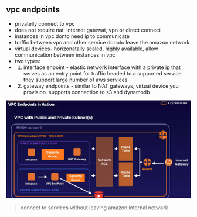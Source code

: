 ## vpc endpoints

* privatelly connect to vpc
* does not require nat, internet gatewat, vpn or direct connect
* instances in vpc donto need ip to communicate
* traffic between vpc and other service donoto leave the amazon network
* virtual devices- horizonatally scaled, highly available, allow communication between instances in vpc
* two types:
* 1. interface enpoint - elastic network interface with a private ip that serves as an entry point for traffic headed to a supported service.  they support large number of aws services
* 2. gateway endpoints - similar to NAT gateways, virtual device you provision. supports connection to s3 and dynamodb 

![vpc endpoint](../images/vpc_enpoint.png)

> connect to services without leaving amazon internal network